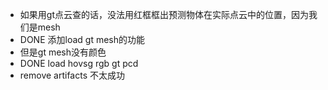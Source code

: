 - 如果用gt点云查的话，没法用红框框出预测物体在实际点云中的位置，因为我们是mesh
- DONE 添加load gt mesh的功能
- 但是gt mesh没有颜色
- DONE load hovsg rgb gt pcd
- remove artifacts 不太成功